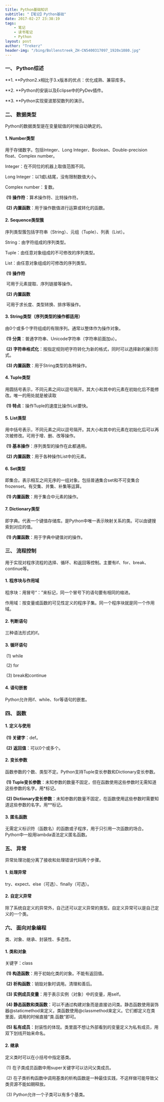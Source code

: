 ```yaml
---
title: Python基础知识
subtitle: "【笔记】Python基础"
date: 2017-02-27 23:38:19
tags: 
	- 笔记
	- 读书笔记
	- Python
layout: post
author: "Trekerz"
header-img: "/bing/Bollenstreek_ZH-CN5400317097_1920x1080.jpg"
---
```




### **一、 Python综述**

**1.    **Python2.x相比于3.x版本的优点：优化成熟、兼容库多。

**2.    **Python的安装以及Eclipse中的PyDev插件。

**3.    **Python实现斐波那契数列的演示。

### **二、 数据类型**

Python的数据类型是在变量赋值的时候自动确定的。

#### **1.    Number类型**

用于存储数字。包括Integer、Long Integer、Boolean、Double-precision float、Complex number。

Integer：在不同位的机器上取值范围不同。

Long Integer：以1或L结尾，没有限制数值大小。

Complex number：复数。

​	**(1)  操作符**：算术操作符、比特操作符。

​	**(2)  内置函数**：用于操作数值进行运算或转化的函数。

#### **2.    Sequence类型簇**

序列类型簇包括字符串（String）、元组（Tuple）、列表（List）。

String：由字符组成的序列类型。

Tuple：由任意对象组成的不可修改的序列类型。

List：由任意对象组成的可修改的序列类型。

​	**(1)  操作符**

​		可用于元素提取、序列链接等操作。

​	**(2)  内置函数**

​		可用于求长度、类型转换、排序等操作。

#### **3.    String类型（序列类型的操作都适用）**

由0个或多个字符组成的有限序列。通常以整体作为操作对象。

​	**(1)  分类**：普通字符串、Unicode字符串（字符串前面加u）。

​	**(2)  字符串格式化**：按指定规则吧字符转化为新的格式，同时可以选择新的展示形式。

​	**(3)  内置函数**：用于String类型的各种操作。

#### **4.    Tuple类型**

用圆括号表示，不同元素之间以逗号隔开。其大小和其中的元素在初始化后不能修改。唯一的用处就是被读取

​	**(1)  特点**：操作Tuple的速度比操作List要快。

#### **5.    List类型**

用中括号表示，不同元素之间以逗号隔开。其大小和其中的元素在初始化后可以再次被修改。可用于增、删、改等操作。

​	**(1)  基本操作**：序列类型的操作在此都通用。

​	**(2)  内置函数**：用于各种操作List中的元素。

#### **6.    Set类型**

即集合。表示相互之间无序的一组对象。包括普通集合set和不可变集合frozenset。有交集、并集、补集等运算。

​	**(1)  内置函数**：用于集合中元素的操作。

#### **7.    Dictionary类型**

即字典。代表一个键值存储库。是Python中唯一表示映射关系的类。可以由键搜索到对应的值。

​	**(1)  内置函数**：用于字典中键值对的操作。

### **三、 流程控制**

用于实现对程序流程的选择、循环、和返回等控制。主要有if、for、break、continue等。

#### **1.    程序块与作用域**

程序块：用冒号“：”来标记，同一个冒号下的语句要有相同的缩进。

作用域：按变量或函数的可见性定义的程序子集。同一个程序块就是同一个作用域。

#### **2.    判断语句**

三种语法形式的if。

#### **3.    循环语句**

​	(1)  while

​	(2)  for

​	(3)  break和continue

#### **4.    语句嵌套**

Python允许用if、while、for等语句的嵌套。

### **四、 函数**

#### **1.    定义与使用**

​	**(1)  关键字**：def。

​	**(2)  返回值**：可以0个或多个。

#### **2.    变长参数**

函数参数的个数、类型不定。Python支持Tuple变长参数和Dictionary变长参数。

​	**(1)  Tuple变长参数**：未知参数的数量不固定，但在函数使用这些参数时无需知道这些参数的名字。用*标记。

​	**(2)  Dictionary变长参数**：未知参数的数量不固定，在函数使用这些参数时需要知道这些参数的名字。用**标记。

#### **3.    匿名函数**

无需定义标识符（函数名）的函数或子程序，用于只引用一次函数的场合。Python中一般用lambda语法定义匿名函数。

### **五、 异常**

异常处理功能分离了接收和处理错误代码两个步骤。

#### **1.    处理异常**

try、expect、else（可选）、finally（可选）。

#### **2.    自定义异常**

除了系统自定义的异常外，自己还可以定义异常的类型。自定义异常可以是自己定义的一个类。

### **六、 面向对象编程**

类、对象、继承、封装性、多态性。

#### **1.     类和对象**

关键字：class

​	**(1)  构造函数**：用于初始化类的对象。不能有返回值。

​	**(2)  析构函数**：销毁对象时调用。清理和善后。

​	**(3)  实例成员变量**：用于表示实例（对象）中的变量，用self。

​	**(4)  静态函数和类函数**：可以不通过构建对象而是直接访问类。静态函数使用装饰器@staticmethod来定义，类函数使用@classmethod来定义。它们都定义在类里面，调用的时候直接“类.函数”即可。

​	**(5)  私有成员**：封装性的体现。类里面不想让外部看到的变量定义为私有成员，用双下划线开始来命名。

#### **2.     继承**

定义类时可以在小括号中指定基类。

​	(1)  在子类成员函数中用super关键字可以访问父类成员。

​	(2)  在子类析构函数中调用基类的析构函数是一种最佳实践，不这样做可能导致父类资源不能如期释放。

​	(3)  Python允许一个子类可以有多个基类。

<br/>